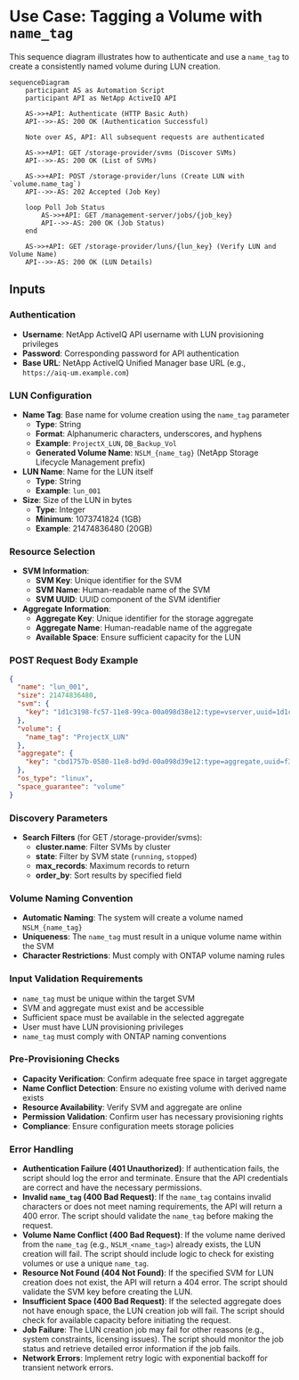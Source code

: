 # Use Case: Tagging a Volume with `name_tag`

This sequence diagram illustrates how to authenticate and use a `name_tag` to create a consistently named volume during LUN creation.

```mermaid
sequenceDiagram
    participant AS as Automation Script
    participant API as NetApp ActiveIQ API

    AS->>+API: Authenticate (HTTP Basic Auth)
    API-->>-AS: 200 OK (Authentication Successful)

    Note over AS, API: All subsequent requests are authenticated

    AS->>+API: GET /storage-provider/svms (Discover SVMs)
    API-->>-AS: 200 OK (List of SVMs)

    AS->>+API: POST /storage-provider/luns (Create LUN with `volume.name_tag`)
    API-->>-AS: 202 Accepted (Job Key)

    loop Poll Job Status
        AS->>+API: GET /management-server/jobs/{job_key}
        API-->>-AS: 200 OK (Job Status)
    end

    AS->>+API: GET /storage-provider/luns/{lun_key} (Verify LUN and Volume Name)
    API-->>-AS: 200 OK (LUN Details)
```

## Inputs

### Authentication

- **Username**: NetApp ActiveIQ API username with LUN provisioning privileges
- **Password**: Corresponding password for API authentication
- **Base URL**: NetApp ActiveIQ Unified Manager base URL (e.g., `https://aiq-um.example.com`)

### LUN Configuration

- **Name Tag**: Base name for volume creation using the `name_tag` parameter
  - **Type**: String
  - **Format**: Alphanumeric characters, underscores, and hyphens
  - **Example**: `ProjectX_LUN`, `DB_Backup_Vol`
  - **Generated Volume Name**: `NSLM_{name_tag}` (NetApp Storage Lifecycle Management prefix)
- **LUN Name**: Name for the LUN itself
  - **Type**: String
  - **Example**: `lun_001`
- **Size**: Size of the LUN in bytes
  - **Type**: Integer
  - **Minimum**: 1073741824 (1GB)
  - **Example**: 21474836480 (20GB)

### Resource Selection

- **SVM Information**:
  - **SVM Key**: Unique identifier for the SVM
  - **SVM Name**: Human-readable name of the SVM
  - **SVM UUID**: UUID component of the SVM identifier
- **Aggregate Information**:
  - **Aggregate Key**: Unique identifier for the storage aggregate
  - **Aggregate Name**: Human-readable name of the aggregate
  - **Available Space**: Ensure sufficient capacity for the LUN

### POST Request Body Example

```json
{
  "name": "lun_001",
  "size": 21474836480,
  "svm": {
    "key": "1d1c3198-fc57-11e8-99ca-00a098d38e12:type=vserver,uuid=1d1c3198-fc57-11e8-99ca-00a098d38e12"
  },
  "volume": {
    "name_tag": "ProjectX_LUN"
  },
  "aggregate": {
    "key": "cbd1757b-0580-11e8-bd9d-00a098d39e12:type=aggregate,uuid=f3063d27-2c71-44e5-9a69-a3927c19c8fc"
  },
  "os_type": "linux",
  "space_guarantee": "volume"
}
```

### Discovery Parameters

- **Search Filters** (for GET /storage-provider/svms):
  - **cluster.name**: Filter SVMs by cluster
  - **state**: Filter by SVM state (`running`, `stopped`)
  - **max_records**: Maximum records to return
  - **order_by**: Sort results by specified field

### Volume Naming Convention

- **Automatic Naming**: The system will create a volume named `NSLM_{name_tag}`
- **Uniqueness**: The `name_tag` must result in a unique volume name within the SVM
- **Character Restrictions**: Must comply with ONTAP volume naming rules

### Input Validation Requirements

- `name_tag` must be unique within the target SVM
- SVM and aggregate must exist and be accessible
- Sufficient space must be available in the selected aggregate
- User must have LUN provisioning privileges
- `name_tag` must comply with ONTAP naming conventions

### Pre-Provisioning Checks

- **Capacity Verification**: Confirm adequate free space in target aggregate
- **Name Conflict Detection**: Ensure no existing volume with derived name exists
- **Resource Availability**: Verify SVM and aggregate are online
- **Permission Validation**: Confirm user has necessary provisioning rights
- **Compliance**: Ensure configuration meets storage policies

### Error Handling

- **Authentication Failure (401 Unauthorized)**: If authentication fails, the script should log the error and terminate. Ensure that the API credentials are correct and have the necessary permissions.
- **Invalid `name_tag` (400 Bad Request)**: If the `name_tag` contains invalid characters or does not meet naming requirements, the API will return a 400 error. The script should validate the `name_tag` before making the request.
- **Volume Name Conflict (400 Bad Request)**: If the volume name derived from the `name_tag` (e.g., `NSLM_<name_tag>`) already exists, the LUN creation will fail. The script should include logic to check for existing volumes or use a unique `name_tag`.
- **Resource Not Found (404 Not Found)**: If the specified SVM for LUN creation does not exist, the API will return a 404 error. The script should validate the SVM key before creating the LUN.
- **Insufficient Space (400 Bad Request)**: If the selected aggregate does not have enough space, the LUN creation job will fail. The script should check for available capacity before initiating the request.
- **Job Failure**: The LUN creation job may fail for other reasons (e.g., system constraints, licensing issues). The script should monitor the job status and retrieve detailed error information if the job fails.
- **Network Errors**: Implement retry logic with exponential backoff for transient network errors.
